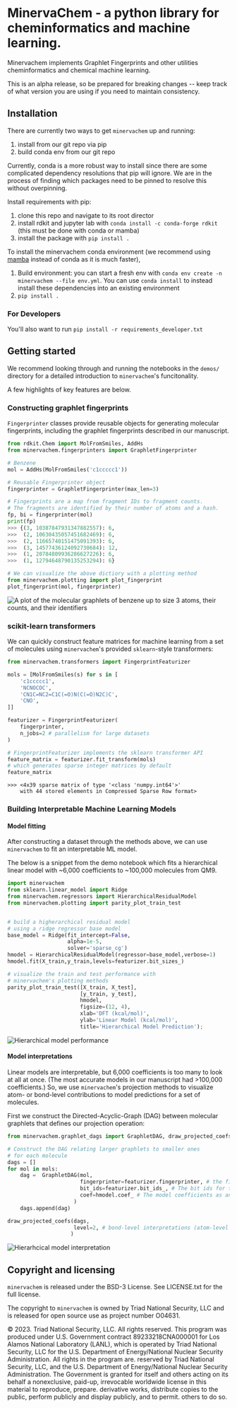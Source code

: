 # MinervaChem - a python library for cheminformatics and machine learning.

Minervachem implements Graphlet Fingerprints and other utilities cheminformatics and chemical machine learning.

This is an alpha release, so be prepared for breaking changes --
keep track of what version you are using if you need to maintain consistency.

## Installation

There are currently two ways to get `minervachem` up and running: 
1. install from our git repo via pip
2. build conda env from our git repo

Currently, conda is a more robust way to install since there are some complicated dependency resolutions that pip
will ignore. We are in the process of finding which packages need to be pinned to resolve this without overpinning. 


Install requirements with pip:
1. clone this repo and navigate to its root director
2. install rdkit and jupyter lab with `conda install -c conda-forge rdkit`  (this must be done with conda or mamba)
3. install the package with `pip install .`

To install the minervachem conda environment (we recommend using [mamba](https://mamba.readthedocs.io/en/latest/installation.html)
instead of conda as it is much faster), 
1. Build environment: you can start a fresh env with `conda env create -n minervachem --file env.yml`. You can use 
`conda install` to instead install these dependencies into an existing environment
2. `pip install .`

### For Developers
You'll also want to run `pip install -r requirements_developer.txt`


## Getting started

We recommend looking through and running the notebooks in the `demos/` directory for a detailed introduction to `minervachem`'s funcitonality.

A few highlights of key features are below.

### Constructing graphlet fingerprints

`Fingerprinter` classes provide reusable objects for generating molecular fingerprints, including the graphlet fingerprints described in our manuscript.

```python
from rdkit.Chem import MolFromSmiles, AddHs
from minervachem.fingerprinters import GraphletFingerprinter

# Benzene
mol = AddHs(MolFromSmiles('c1ccccc1'))

# Reusable Fingerprinter object 
fingerprinter = GraphletFingerprinter(max_len=3)

# Fingerprints are a map from fragment IDs to fragment counts.
# The fragments are identified by their number of atoms and a hash.
fp, bi = fingerprinter(mol)
print(fp)
>>> {(3, 10387847931347882557): 6,
>>>  (2, 10630435057451682469): 6,
>>>  (2, 11665740151475091393): 6,
>>>  (3, 14577436124092730684): 12,
>>>  (1, 20784809936286627226): 6,
>>>  (1, 12794648790135253294): 6}

# We can visualize the above dictiory with a plotting method
from minervachem.plotting import plot_fingerprint
plot_fingerprint(mol, fingerprinter)
```
![A plot of the molecular graphlets of benzene up to size 3 atoms, their counts, and their identifiers](demos/benzene_bits.png)

### scikit-learn transformers

We can quickly construct feature matrices for machine learning from a set of molecules using `minervachem`'s provided `sklearn`-style transformers:

```python
from minervachem.transformers import FingerprintFeaturizer

mols = [MolFromSmiles(s) for s in [
    'c1ccccc1',
    'NCNOCOC',
    'CN1C=NC2=C1C(=O)N(C(=O)N2C)C',
    'CNO',
]]

featurizer = FingerprintFeaturizer(
    fingerprinter, 
    n_jobs=2 # parallelism for large datasets
)

# FingerprintFeaturizer implements the sklearn transformer API
feature_matrix = featurizer.fit_transform(mols)
# which generates sparse integer matrices by default
feature_matrix
```
```
>>> <4x39 sparse matrix of type '<class 'numpy.int64'>'
	with 44 stored elements in Compressed Sparse Row format>
```

### Building Interpretable Machine Learning Models
#### Model fitting

After constructing a dataset through the methods above, we can use `minervachem` to fit an interpretable ML model. 

The below is a snippet from the demo notebook which fits a hierarchical linear model with ~6,000 coefficients to ~100,000 molecules from QM9. 

```python
import minervachem
from sklearn.linear_model import Ridge
from minervachem.regressors import HierarchicalResidualModel
from minervachem.plotting import parity_plot_train_test


# build a higherarchical residual model
# using a ridge regressor base model 
base_model = Ridge(fit_intercept=False, 
                   alpha=1e-5,
                   solver='sparse_cg')
hmodel = HierarchicalResidualModel(regressor=base_model,verbose=1)
hmodel.fit(X_train,y_train,levels=featurizer.bit_sizes_)

# visualize the train and test performance with 
# minervachem's plotting methods
parity_plot_train_test([X_train, X_test], 
                       [y_train, y_test],
                       hmodel, 
                       figsize=(12, 4),
                       xlab='DFT (kcal/mol)', 
                       ylab='Linear Model (kcal/mol)', 
                       title='Hierarchical Model Prediction');   
```
![Hierarchical model performance](demos/hmodel_perf.png)


#### Model interpretations
Linear models are interpretable, but 6,000 coefficients is too many to look at all at once. (The most accurate models in our manuscript had >100,000 coefficients.) So, we use `minervachem`'s projection methods to visualize atom- or bond-level contributions to model predictions for a set of molecules. 

First we construct the Directed-Acyclic-Graph (DAG) between molecular graphlets that defines our projection operation:

```python
from minervachem.graphlet_dags import GraphletDAG, draw_projected_coefs

# Construct the DAG relating larger graphlets to smaller ones
# for each molecule
dags = []
for mol in mols:
    dag =  GraphletDAG(mol,
                       fingerprinter=featurizer.fingerprinter, # the fingerprinter that creates the graphlets
                       bit_ids=featurizer.bit_ids_, # The bit ids for the features used in the model training
                       coef=hmodel.coef_ # The model coefficients as an array.
                     )
    dags.append(dag)

draw_projected_coefs(dags,
                     level=2, # bond-level interpretations (atom-level is 1)
                    )
```
![Hierarhcical model interpretation](demos/hmodel_interp.png)



## Copyright and licensing

`minervachem` is released under the BSD-3 License. See LICENSE.txt for the full license.


The copyright to `minervachem` is owned by Triad National Security, LLC
and is released for open source use as project number O04631.


© 2023. Triad National Security, LLC. All rights reserved.
This program was produced under U.S. Government contract 89233218CNA000001 for Los Alamos
National Laboratory (LANL), which is operated by Triad National Security, LLC for the U.S.
Department of Energy/National Nuclear Security Administration. All rights in the program are.
reserved by Triad National Security, LLC, and the U.S. Department of Energy/National Nuclear
Security Administration. The Government is granted for itself and others acting on its behalf a
nonexclusive, paid-up, irrevocable worldwide license in this material to reproduce, prepare.
derivative works, distribute copies to the public, perform publicly and display publicly, and to permit.
others to do so.
